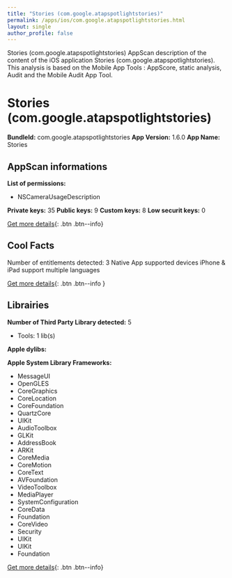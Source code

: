 ```yaml
---
title: "Stories (com.google.atapspotlightstories)"
permalink: /apps/ios/com.google.atapspotlightstories.html
layout: single
author_profile: false
---
```

Stories (com.google.atapspotlightstories) AppScan description of the content of the iOS application Stories (com.google.atapspotlightstories). This analysis is based on the Mobile App Tools : AppScore, static analysis, Audit and the Mobile Audit App Tool.

# Stories (com.google.atapspotlightstories)

**BundleId:** com.google.atapspotlightstories
**App Version:** 1.6.0
**App Name:** Stories


## AppScan informations 

**List of permissions:** 
- NSCameraUsageDescription
  
  
**Private keys:** 35
**Public keys:** 9
**Custom keys:** 8
**Low securit keys:** 0
  
[Get more details](/pricing.html){: .btn .btn--info}

## Cool Facts

Number of entitlements detected: 3
Native App
supported devices iPhone & iPad
support multiple languages
  
[Get more details](/pricing.html){: .btn .btn--info }

## Librairies 
**Number of Third Party Library detected:** 5
- Tools: 1 lib(s)


**Apple dylibs:**


**Apple System Library Frameworks:**
- MessageUI
- OpenGLES
- CoreGraphics
- CoreLocation
- CoreFoundation
- QuartzCore
- UIKit
- AudioToolbox
- GLKit
- AddressBook
- ARKit
- CoreMedia
- CoreMotion
- CoreText
- AVFoundation
- VideoToolbox
- MediaPlayer
- SystemConfiguration
- CoreData
- Foundation
- CoreVideo
- Security
- UIKit
- UIKit
- Foundation


  
[Get more details](/pricing.html){: .btn .btn--info}

